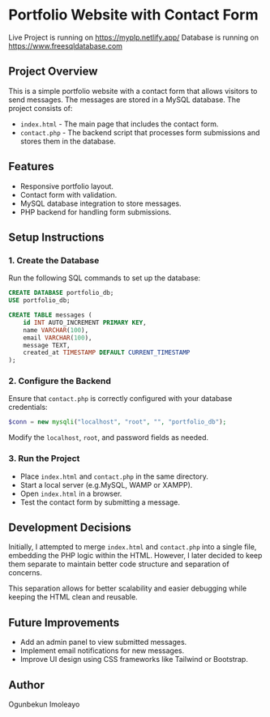 # Portfolio Website with Contact Form  
Live Project is running on
https://myplp.netlify.app/
Database is running on https://www.freesqldatabase.com

## Project Overview

This is a simple portfolio website with a contact form that allows visitors to send messages. The messages are stored in a MySQL database. The project consists of:

- `index.html` - The main page that includes the contact form.
- `contact.php` - The backend script that processes form submissions and stores them in the database.

## Features

- Responsive portfolio layout.
- Contact form with validation.
- MySQL database integration to store messages.
- PHP backend for handling form submissions.

## Setup Instructions

### 1. Create the Database

Run the following SQL commands to set up the database:

```sql
CREATE DATABASE portfolio_db;
USE portfolio_db;

CREATE TABLE messages (
    id INT AUTO_INCREMENT PRIMARY KEY,
    name VARCHAR(100),
    email VARCHAR(100),
    message TEXT,
    created_at TIMESTAMP DEFAULT CURRENT_TIMESTAMP
);
```

### 2. Configure the Backend

Ensure that `contact.php` is correctly configured with your database credentials:

```php
$conn = new mysqli("localhost", "root", "", "portfolio_db");
```

Modify the `localhost`, `root`, and password fields as needed.

### 3. Run the Project

- Place `index.html` and `contact.php` in the same directory.
- Start a local server (e.g.MySQL, WAMP or XAMPP).
- Open `index.html` in a browser.
- Test the contact form by submitting a message.

## Development Decisions

Initially, I attempted to merge `index.html` and `contact.php` into a single file, embedding the PHP logic within the HTML. However, I later decided to keep them separate to maintain better code structure and separation of concerns.

This separation allows for better scalability and easier debugging while keeping the HTML clean and reusable.

## Future Improvements

- Add an admin panel to view submitted messages.
- Implement email notifications for new messages.
- Improve UI design using CSS frameworks like Tailwind or Bootstrap.

## Author

Ogunbekun Imoleayo

